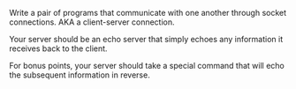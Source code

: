 

Write a pair of programs that communicate with one another through socket connections. AKA a client-server connection.

Your server should be an echo server that simply echoes any information it receives back to the client.

For bonus points, your server should take a special command that will echo the subsequent information in reverse.


